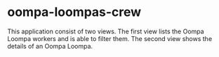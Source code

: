 # oompa-loompas-crew
This application consist of two views. The first view lists the Oompa Loompa workers and is able to filter them. The second view shows the details of an Oompa Loompa.

